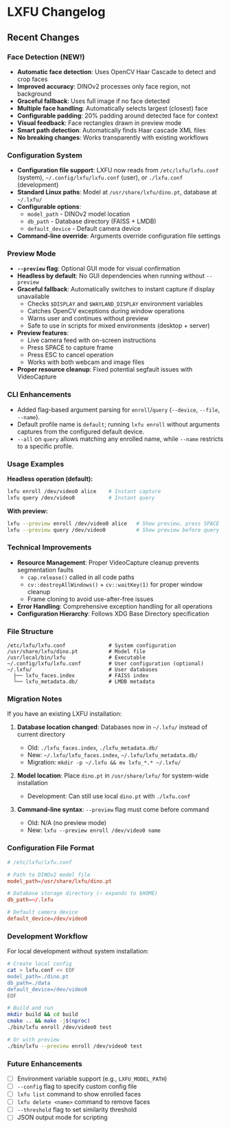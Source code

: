# LXFU Changelog

## Recent Changes

### Face Detection (NEW!)

- **Automatic face detection**: Uses OpenCV Haar Cascade to detect and crop faces
- **Improved accuracy**: DINOv2 processes only face region, not background
- **Graceful fallback**: Uses full image if no face detected
- **Multiple face handling**: Automatically selects largest (closest) face
- **Configurable padding**: 20% padding around detected face for context
- **Visual feedback**: Face rectangles drawn in preview mode
- **Smart path detection**: Automatically finds Haar cascade XML files
- **No breaking changes**: Works transparently with existing workflows

### Configuration System

- **Configuration file support**: LXFU now reads from `/etc/lxfu/lxfu.conf` (system), `~/.config/lxfu/lxfu.conf` (user), or `./lxfu.conf` (development)
- **Standard Linux paths**: Model at `/usr/share/lxfu/dino.pt`, database at `~/.lxfu/`
- **Configurable options**:
  - `model_path` - DINOv2 model location
  - `db_path` - Database directory (FAISS + LMDB)
  - `default_device` - Default camera device
- **Command-line override**: Arguments override configuration file settings

### Preview Mode

- **`--preview` flag**: Optional GUI mode for visual confirmation
- **Headless by default**: No GUI dependencies when running without `--preview`
- **Graceful fallback**: Automatically switches to instant capture if display unavailable
  - Checks `$DISPLAY` and `$WAYLAND_DISPLAY` environment variables
  - Catches OpenCV exceptions during window operations
  - Warns user and continues without preview
  - Safe to use in scripts for mixed environments (desktop + server)
- **Preview features**:
  - Live camera feed with on-screen instructions
  - Press SPACE to capture frame
  - Press ESC to cancel operation
  - Works with both webcam and image files
- **Proper resource cleanup**: Fixed potential segfault issues with VideoCapture

### CLI Enhancements

- Added flag-based argument parsing for `enroll`/`query` (`--device`, `--file`, `--name`).
- Default profile name is `default`; running `lxfu enroll` without arguments captures from the configured default device.
- `--all` on `query` allows matching any enrolled name, while `--name` restricts to a specific profile.

### Usage Examples

**Headless operation (default):**

```bash
lxfu enroll /dev/video0 alice    # Instant capture
lxfu query /dev/video0           # Instant query
```

**With preview:**

```bash
lxfu --preview enroll /dev/video0 alice   # Show preview, press SPACE
lxfu --preview query /dev/video0          # Show preview before query
```

### Technical Improvements

- **Resource Management**: Proper VideoCapture cleanup prevents segmentation faults
  - `cap.release()` called in all code paths
  - `cv::destroyAllWindows()` + `cv::waitKey(1)` for proper window cleanup
  - Frame cloning to avoid use-after-free issues
- **Error Handling**: Comprehensive exception handling for all operations
- **Configuration Hierarchy**: Follows XDG Base Directory specification

### File Structure

```
/etc/lxfu/lxfu.conf              # System configuration
/usr/share/lxfu/dino.pt          # Model file
/usr/local/bin/lxfu              # Executable
~/.config/lxfu/lxfu.conf         # User configuration (optional)
~/.lxfu/                         # User databases
  ├── lxfu_faces.index           # FAISS index
  └── lxfu_metadata.db/          # LMDB metadata
```

### Migration Notes

If you have an existing LXFU installation:

1. **Database location changed**: Databases now in `~/.lxfu/` instead of current directory

   - Old: `./lxfu_faces.index`, `./lxfu_metadata.db/`
   - New: `~/.lxfu/lxfu_faces.index`, `~/.lxfu/lxfu_metadata.db/`
   - Migration: `mkdir -p ~/.lxfu && mv lxfu_*.* ~/.lxfu/`

2. **Model location**: Place `dino.pt` in `/usr/share/lxfu/` for system-wide installation

   - Development: Can still use local `dino.pt` with `./lxfu.conf`

3. **Command-line syntax**: `--preview` flag must come before command
   - Old: N/A (no preview mode)
   - New: `lxfu --preview enroll /dev/video0 name`

### Configuration File Format

```conf
# /etc/lxfu/lxfu.conf

# Path to DINOv2 model file
model_path=/usr/share/lxfu/dino.pt

# Database storage directory (~ expands to $HOME)
db_path=~/.lxfu

# Default camera device
default_device=/dev/video0
```

### Development Workflow

For local development without system installation:

```bash
# Create local config
cat > lxfu.conf << EOF
model_path=./dino.pt
db_path=./data
default_device=/dev/video0
EOF

# Build and run
mkdir build && cd build
cmake .. && make -j$(nproc)
./bin/lxfu enroll /dev/video0 test

# Or with preview
./bin/lxfu --preview enroll /dev/video0 test
```

### Future Enhancements

- [ ] Environment variable support (e.g., `LXFU_MODEL_PATH`)
- [ ] `--config` flag to specify custom config file
- [ ] `lxfu list` command to show enrolled faces
- [ ] `lxfu delete <name>` command to remove faces
- [ ] `--threshold` flag to set similarity threshold
- [ ] JSON output mode for scripting

